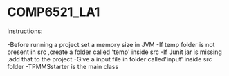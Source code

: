 # COMP6521_LA1

Instructions:

-Before running a project set a memory size in JVM
-If temp folder is not present in src ,create a folder called 'temp' inside src
-If Junit jar is missing ,add that to the project
-Give a input file in folder called'input' inside src folder
-TPMMSstarter is the main class


